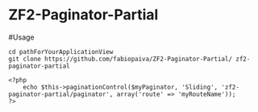 ZF2-Paginator-Partial
=====================

#Usage

    cd pathForYourApplicationView
    git clone https://github.com/fabiopaiva/ZF2-Paginator-Partial/ zf2-paginator-partial

    <?php
        echo $this->paginationControl($myPaginator, 'Sliding', 'zf2-paginator-partial/paginator', array('route' => 'myRouteName'));
    ?>

